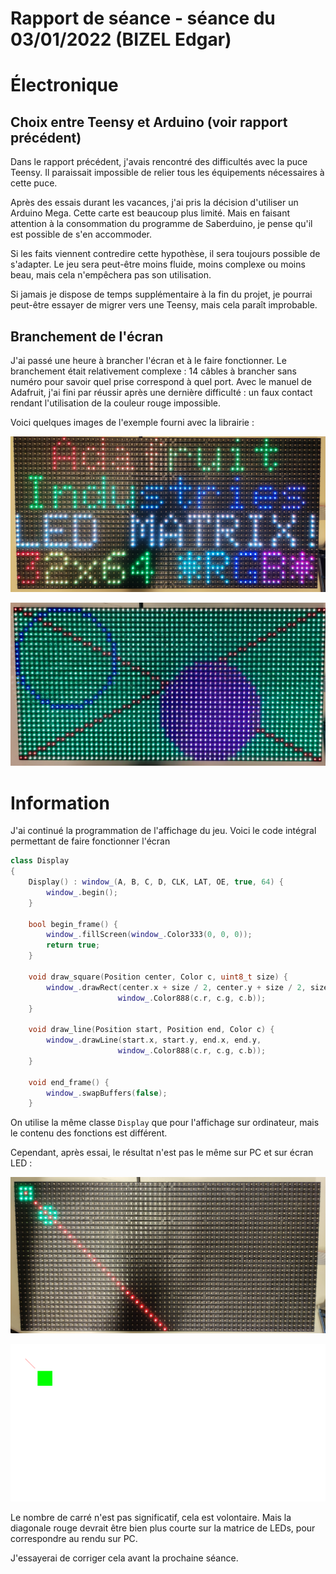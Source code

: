 # Rapport de séance - séance du 03/01/2022 (BIZEL Edgar)

# Électronique

## Choix entre Teensy et Arduino (voir rapport précédent)

Dans le rapport précédent, j'avais rencontré des difficultés avec la puce Teensy.
Il paraissait impossible de relier tous les équipements nécessaires à cette puce.

Après des essais durant les vacances, j'ai pris la décision d'utiliser un Arduino Mega.
Cette carte est beaucoup plus limité. Mais en faisant attention à la consommation du programme de Saberduino, je pense qu'il est possible de s'en accommoder.

Si les faits viennent contredire cette hypothèse, il sera toujours possible de s'adapter. Le jeu sera peut-être moins fluide, moins complexe ou moins beau, mais cela n'empêchera pas son utilisation.

Si jamais je dispose de temps supplémentaire à la fin du projet, je pourrai peut-être essayer de migrer vers une Teensy, mais cela paraît improbable.

## Branchement de l'écran

J'ai passé une heure à brancher l'écran et à le faire fonctionner. Le branchement était relativement complexe : 14 câbles à brancher sans numéro pour savoir quel prise correspond à quel port.
Avec le manuel de Adafruit, j'ai fini par réussir après une dernière difficulté : un faux contact rendant l'utilisation de la couleur rouge impossible.

Voici quelques images de l'exemple fourni avec la librairie :

![](res/03_matrix_demo1.png)

![](res/03_matrix_demo2.png)

# Information

J'ai continué la programmation de l'affichage du jeu. Voici le code intégral permettant de faire fonctionner l'écran
```cpp
class Display
{
    Display() : window_(A, B, C, D, CLK, LAT, OE, true, 64) {
        window_.begin();
    }

    bool begin_frame() {
        window_.fillScreen(window_.Color333(0, 0, 0));
        return true;
    }

    void draw_square(Position center, Color c, uint8_t size) {
        window_.drawRect(center.x + size / 2, center.y + size / 2, size, size,
                        window_.Color888(c.r, c.g, c.b));
    }

    void draw_line(Position start, Position end, Color c) {
        window_.drawLine(start.x, start.y, end.x, end.y,
                        window_.Color888(c.r, c.g, c.b));
    }

    void end_frame() {
        window_.swapBuffers(false);
    }
```
On utilise la même classe `Display` que pour l'affichage sur ordinateur, mais le contenu des fonctions est différent.


Cependant, après essai, le résultat n'est pas le même sur PC et sur écran LED :

![](res/03_matrix_game.png)

![](res/03_window_game.png)

Le nombre de carré n'est pas significatif, cela est volontaire. Mais la diagonale rouge devrait être bien plus courte sur la matrice de LEDs, pour correspondre au rendu sur PC.

J'essayerai de corriger cela avant la prochaine séance.
